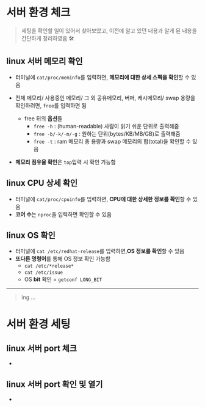 # 서버 환경 체크
> 세팅을 확인할 일이 있어서 찾아보았고, 이전에 알고 있던 내용과 알게 된 내용을 간단하게 정리하였음 🛠 

## linux 서버 메모리 확인
+ 터미널에 ```cat/proc/meminfo```를 입력하면, **메모리에 대한 상세 스펙을 확인**할 수 있음
+ 전체 메모리/ 사용중인 메모리/ 그 외 공유메모리, 버퍼, 캐시메모리/ swap 용량을 확인하려면, ```free```를 입력하면 됨   


   + free 뒤의 **옵션**들
      + ```free -h``` : (human-readable) 사람이 읽기 쉬운 단위로 출력해줌
      + ```free -b/-k/-m/-g``` : 원하는 단위(bytes/KB/MB/GB)로 출력해줌
      + ```free -t``` : ram 메모리 총 용량과 swap 메모리의 합(total)을 확인할 수 있음
+ **메모리 점유율 확인**은 ```top```입력 시 확인 가능함   



## linux CPU 상세 확인
+ 터미널에 ```cat/proc/cpuinfo```를 입력하면, **CPU에 대한 상세한 정보를 확인**할 수 있음
+ **코어 수**는 ```nproc```을 입력하면 확인할 수 있음

## linux OS 확인
+ 터미널에 ```cat /etc/redhat-release```를 입력하면,**OS 정보를 확인**할 수 있음
+ **또다른 명령어**를 통해 OS 정보 확인 가능함
   +  ```cat /etc/*release*```
   +  ```cat /etc/issue```
   +  OS **bit** 확인 = ```getconf LONG_BIT```   


---------------------------------
> ing ...
> 
# 서버 환경 세팅

## linux 서버 port 체크
+ 
## linux 서버 port 확인 및 열기
+ 
